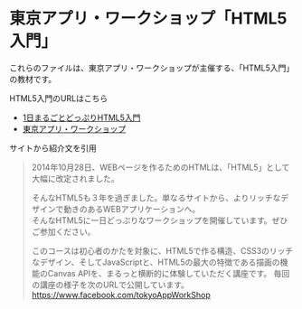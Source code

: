 # 東京アプリ・ワークショップ「HTML5入門」  

これらのファイルは、東京アプリ・ワークショップが主催する、「HTML5入門」の教材です。  

HTML5入門のURLはこちら  
* <a href="https://www.street-academy.com/myclass/277?conversion_name=direct_message&tracking_code=b979cdc0b4ba0ad44a3cc4d3f1157cfa">1日まるごとどっぷりHTML5入門</a>  
* <a href="https://tokyoappwork.shop">東京アプリ・ワークショップ</a>

サイトから紹介文を引用
> 2014年10月28日、WEBページを作るためのHTMLは、「HTML5」として大幅に改定されました。  
>
> そんなHTML5も３年を過ぎました。単なるサイトから、よりリッチなデザインで動きのあるWEBアプリケーションへ。  
> そんなHTML5に一日どっぷりなワークショップを開催しています。ぜひご参加ください。
>
> このコースは初心者のかたを対象に、HTML5で作る構造、CSS3のリッチなデザイン、そしてJavaScriptと、HTML5の最大の特徴である描画の機能のCanvas APIを、まるっと横断的に体験していただく講座です。
> 毎回の講座の様子を次のURLで公開しています。 https://www.facebook.com/tokyoAppWorkShop

